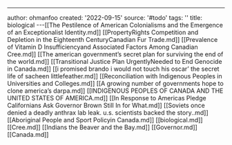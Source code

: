 ---
author: ohmanfoo
created: '2022-09-15'
source: '#todo'
tags: ''
title: biological
---[[The Pestilence of American Colonialisms and the Emergence of an Exceptionalist Identity.md]]
[[PropertyRights Competition and Depletion in the Eighteenth CenturyCanadian Fur Trade.md]]
[[Prevalence of Vitamin D Insufficiencyand Associated Factors Among Canadian Cree.md]]
[[The american government’s secret plan for surviving the end of the world.md]]
[[Transitional Justice Plan UrgentlyNeeded to End Genocide in Canada.md]]
[[i promised brando i would not touch his oscar’ the secret life of sacheen littlefeather.md]]
[[Reconciliation with Indigenous Peoples in Universities and Colleges.md]]
[[A growing number of governments hope to clone america’s darpa.md]]
[[INDIGENOUS PEOPLES OF CANADA AND THE UNITED STATES OF AMERICA.md]]
[[In Response to Americas Pledge Californians Ask Governor Brown Still In for What.md]]
[[Soviets once denied a deadly anthrax lab leak. u.s. scientists backed the story..md]]
[[Aboriginal People and Sport Policyin Canada.md]]
[[biological.md]]
[[Cree.md]]
[[Indians the Beaver and the Bay.md]]
[[Governor.md]]
[[Canada.md]]
